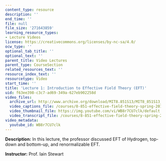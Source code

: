 ```yaml
---
content_type: resource
description: ''
end_time: ''
file: null
file_size: '271643859'
learning_resource_types:
- Lecture Videos
license: https://creativecommons.org/licenses/by-nc-sa/4.0/
ocw_type: ''
optional_tab_title: ''
optional_text: ''
parent_title: Video Lectures
parent_type: CourseSection
related_resources_text: ''
resource_index_text: ''
resourcetype: Video
start_time: ''
title: 'Lecture 1: Introduction to Effective Field Theory (EFT)'
uid: f63ee398-c3c7-ad69-349a-627eb902258d
video_files:
  archive_url: http://www.archive.org/download/MIT8.851S13/MIT8_851S13_lec01_300k.mp4
  video_captions_file: /courses/8-851-effective-field-theory-spring-2013/95bd2325531b50108a6068c8141a7c94_WB8r7CU7clk.vtt
  video_thumbnail_file: https://img.youtube.com/vi/WB8r7CU7clk/default.jpg
  video_transcript_file: /courses/8-851-effective-field-theory-spring-2013/e4ebfd74257683c3efa47b240196c505_WB8r7CU7clk.pdf
video_metadata:
  youtube_id: WB8r7CU7clk
---
```


**Description:** In this lecture, the professor discussed EFT of Hydrogen, top-down and bottom-up, and renormalizable EFT.

**Instructor:** Prof. Iain Stewart


